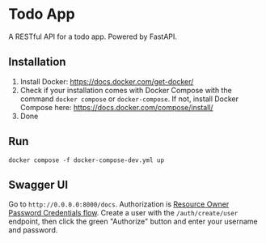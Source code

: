 # Todo App

A RESTful API for a todo app. Powered by FastAPI.

## Installation

1. Install Docker: https://docs.docker.com/get-docker/
2. Check if your installation comes with Docker Compose with the command `docker compose` or `docker-compose`. If not, install Docker Compose here: https://docs.docker.com/compose/install/
3. Done

## Run
`docker compose -f docker-compose-dev.yml up`

## Swagger UI
Go to `http://0.0.0.0:8000/docs`. Authorization is [Resource Owner Password Credentials flow](https://datatracker.ietf.org/doc/html/rfc6749#section-4.3). Create a user with the `/auth/create/user` endpoint, then click the green "Authorize" button and enter your username and password.
